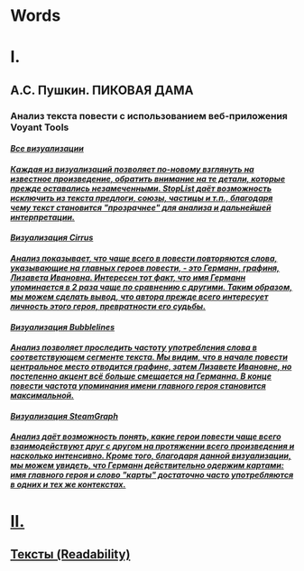# Words
# I.
<h2><b>А.С. Пушкин. 
  ПИКОВАЯ ДАМА</b></h2>
  <h3>Анализ текста повести с использованием веб-приложения Voyant Tools</h3>

<h4><em><a href=https://voyant-tools.org/?stopList=keywords-f981a2004f1fb0d081364ca30e5ba3f7&panels=cirrus%2Creader%2Cbubblelines%2Csummary%2Cstreamgraph&corpus=0965b50470339dc468ee9885bfb1c03f>Все визуализации</h4></em>
  
<h4><em>Каждая из визуализаций позволяет по-новому взглянуть на известное произведение, обратить внимание на те детали, которые прежде оставались незамеченными. StopList даёт возможность исключить из текста предлоги, союзы, частицы и т.п., благодаря чему текст становится "прозрачнее" для анализа и дальнейшей интерпретации.</h4></em>  
<h4><em><a href=https://voyant-tools.org/tool/Cirrus/?stopList=keywords-f981a2004f1fb0d081364ca30e5ba3f7&visible=105&corpus=0965b50470339dc468ee9885bfb1c03f>Визуализация Cirrus</h4></em>

<h4><em>Анализ показывает, что чаще всего в повести повторяются слова, указывающие на главных героев повести, - это Германн, графиня, Лизавета Ивановна. Интересен тот факт, что имя Германн упоминается в 2 раза чаще по сравнению с другими. Таким образом, мы можем сделать вывод, что автора прежде всего интересует личность этого героя, превратности его судьбы.</h4></em>

<h4><em><a href=https://voyant-tools.org/tool/Bubblelines/?stopList=keywords-f981a2004f1fb0d081364ca30e5ba3f7&query=%D0%B3%D0%B5%D1%80%D0%BC%D0%B0%D0%BD%D0%BD&query=%D0%B3%D1%80%D0%B0%D1%84%D0%B8%D0%BD%D1%8F&query=%D0%B8%D0%B2%D0%B0%D0%BD%D0%BE%D0%B2%D0%BD%D0%B0&query=%D0%BB%D0%B8%D0%B7%D0%B0%D0%B2%D0%B5%D1%82%D0%B0&docId=d60ac58f507a0cb1afcf9428b67c6e2c&corpus=0965b50470339dc468ee9885bfb1c03f>Визуализация Bubblelines</h4></em>   

<h4><em>Анализ позволяет проследить частоту употребления слова в соответствующем сегменте текста. Мы видим, что в начале повести центральное место отводится графине, затем Лизавете Ивановне, но постепенно акцент всё больше смещается на Германна. В конце повести частота упоминания имени главного героя становится максимальной.</h4></em>

<h4><em><a href=https://voyant-tools.org/tool/StreamGraph/?stopList=keywords-f981a2004f1fb0d081364ca30e5ba3f7&docId=d60ac58f507a0cb1afcf9428b67c6e2c&corpus=0965b50470339dc468ee9885bfb1c03f>Визуализация SteamGraph</h4></em>

<h4><em>Анализ даёт возможность понять, какие герои повести чаще всего взаимодействуют друг с другом на протяжении всего произведения и насколько интенсивно. Кроме того, благодаря данной визуализации, мы можем увидеть, что Германн действительно одержим картами: имя главного героя и слово "карты" достаточно часто употребляются в одних и тех же контекстах.</h4></em>

# II.

<h2><b>Тексты (Readability)</b></h2>

<h4><em><a href=https: Визуализация 1</h4></em>
  
<h4><em><a href=https: Визуализация 2</h4></em>
